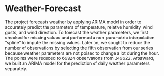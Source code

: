 # Weather-Forecast
The project forecasts weather by applying ARIMA model in order to accurately predict the parameters of temperature, relative humidity, wind gusts, and wind direction. To forecast the weather parameters, we first checked for missing values and performed a non-parametric interpolation “spline” to impute the missing values. Later on, we sought to reduce the number of observations by selecting the fifth observation from our series because weather parameters are not poised to change a lot during the hour. The points
were reduced to 69924 observations from 349622. Afterward, we built an ARIMA model for the prediction of daily weather parameters separately.
